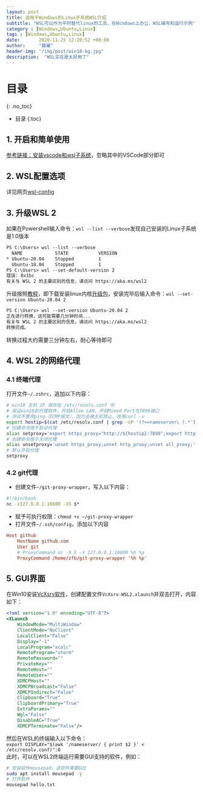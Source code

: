 ```yaml
---
layout: post
title: 适用于Windows的Linux子系统WSL介绍
subtitle: "WSL可以作为平时替代linux的工具，在Windows上办公，WSL编写和运行示例"
category : [Windows,Ubuntu,Linux]
tags : [Windows,Ubuntu,Linux]
date:       2020-11-25 12:20:52 +08:00
author:     "晨曦"
header-img: "/img/post/win10-bg.jpg"
description:  "WSL实在是太好用了"
---
```

  
# 目录
{: .no_toc}

* 目录
{:toc}

## 1. 开启和简单使用
[参考链接：安装vscode和wsl子系统](https://blog.whuzfb.cn/blog/2020/07/04/itensor_vscode/#1-%E5%AE%89%E8%A3%85vscode%E5%92%8Cwsl%E5%AD%90%E7%B3%BB%E7%BB%9F)，忽略其中的VSCode部分即可
## 2. WSL配置选项
详见网页[wsl-config](https://docs.microsoft.com/zh-cn/windows/wsl/wsl-config#configure-per-distro-launch-settings-with-wslconf)

## 3. 升级WSL 2
如果在Powershell输入命令：`wsl --list --verbose`发现自己安装的Linux子系统是1.0版本  
```txt
PS C:\Users> wsl --list --verbose
  NAME            STATE           VERSION
* Ubuntu-20.04    Stopped         1
  Ubuntu-18.04    Stopped         1
PS C:\Users> wsl --set-default-version 2
错误: 0x1bc
有关与 WSL 2 的主要区别的信息，请访问 https://aka.ms/wsl2
```
升级按照[教程](https://docs.microsoft.com/zh-cn/windows/wsl/install-win10#set-your-distribution-version-to-wsl-1-or-wsl-2)，即下载安装linux内核[升级包](https://docs.microsoft.com/zh-cn/windows/wsl/wsl2-kernel)，安装完毕后输入命令：`wsl --set-version Ubuntu-20.04 2`  
```txt
PS C:\Users> wsl --set-version Ubuntu-20.04 2
正在进行转换，这可能需要几分钟时间...
有关与 WSL 2 的主要区别的信息，请访问 https://aka.ms/wsl2
转换完成。
```
转换过程大约需要三分钟左右，耐心等待即可
## 4. WSL 2的网络代理
### 4.1 终端代理
打开文件`~/.zshrc`，追加以下内容：  
```bash
# win10 主机 IP 保存在 /etc/resolv.conf 中
# 保证win10的代理软件，开启Allow LAN，开启Mixed Port在7890端口
# 测试不要用ping（ICMP报文），因为会被主机禁止，改用curl -v
export hostip=$(cat /etc/resolv.conf | grep -oP '(?<=nameserver\ ).*')
# 创建命令用于启动代理
alias setproxy='export https_proxy="http://${hostip}:7890";export http_proxy="http://${hostip}:7890";export all_proxy="socks5://${hostip}:7890";'
# 创建命令用于关闭代理
alias unsetproxy='unset https_proxy;unset http_proxy;unset all_proxy;'
# 默认开启代理
setproxy
```
### 4.2 git代理
* 创建文件`~/git-proxy-wrapper`，写入以下内容：  
```bash
#!/bin/bash
nc -x127.0.0.1:10800 -X5 $*
```
* 赋予可执行权限：`chmod +x ~/git-proxy-wrapper`
* 打开文件`~/.ssh/config`，添加以下内容  
```conf
Host github
    HostName github.com
    User git
    # ProxyCommand nc -X 5 -x 127.0.0.1:10800 %h %p
    ProxyCommand /home/zfb/git-proxy-wrapper '%h %p'
```
## 5. GUI界面
在Win10安装[VcXsrv软件](https://sourceforge.net/projects/vcxsrv/files/vcxsrv/)，创建配置文件`VcXsrv-WSL2.xlaunch`并双击打开，内容如下：  
```xml
<?xml version="1.0" encoding="UTF-8"?>
<XLaunch 
    WindowMode="MultiWindow" 
    ClientMode="NoClient" 
    LocalClient="False" 
    Display="-1" 
    LocalProgram="xcalc" 
    RemoteProgram="xterm" 
    RemotePassword="" 
    PrivateKey="" 
    RemoteHost="" 
    RemoteUser="" 
    XDMCPHost="" 
    XDMCPBroadcast="False" 
    XDMCPIndirect="False" 
    Clipboard="True" 
    ClipboardPrimary="True" 
    ExtraParams="" 
    Wgl="False" 
    DisableAC="True" 
    XDMCPTerminate="False"/>
```
然后在WSL的终端输入以下命令：  
`export DISPLAY="$(awk '/nameserver/ { print $2 }' < /etc/resolv.conf)":0`  
此时，可以在WSL2终端运行需要GUI支持的软件，例如：  
```bash
# 安装软件mousepad，该软件需要GUI
sudo apt install mousepad -y
# 打开软件
mousepad hello.txt
```